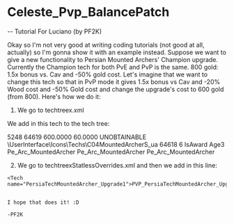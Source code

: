 # Celeste_Pvp_BalancePatch




-- Tutorial For Luciano (by PF2K)


Okay so I'm not very good at writing coding tutorials (not good at all, actually) so I'm gonna show it with an example instead. Suppose we want to give a new functionality to Persian Mounted Archers' Champion upgrade. Currently the Champion tech for both PvE and PvP is the same. 800 gold: 1.5x bonus vs. Cav and -50% gold cost. Let's imagine that we want to change this tech so that in PvP mode it gives 1.5x bonus vs Cav and -20% Wood cost and -50% Gold cost and change the upgrade's cost to 600 gold (from 800). Here's how we do it:

1. We go to techtreex.xml

We add in this tech to the tech tree:

<Tech name="PvP_PersiaTechMountedArcher_Upgrade1" type="Normal">
    <DBID>5248</DBID>
    <DisplayNameID>64619</DisplayNameID>
    <Cost resourcetype="Gold">600.0000</Cost>
    <ResearchPoints>60.0000</ResearchPoints>
    <Status>UNOBTAINABLE</Status>
    <Icon>\UserInterface\Icons\Techs\C04MountedArcherS_ua</Icon>
    <RolloverTextID>64618</RolloverTextID>
    <ContentPack>6</ContentPack>
    <Flag>IsAward</Flag>
    <Prereqs>
      <SpecificAge>Age3</SpecificAge>
    </Prereqs>
    <Effects>
      <Effect type="Data" amount="0.5000" scaling="0.0000" subtype="Cost" resource="Gold" relativity="Percent">
       <Target type="ProtoUnit">Pe_Arc_MountedArcher</Target>
      </Effect>
	    <Effect type="Data" amount="0.8000" scaling="0.0000" subtype="Cost" resource="Wood" relativity="Percent">
        <Target type="ProtoUnit">Pe_Arc_MountedArcher</Target>
      </Effect>
      <Effect type="Data" amount="1.5000" scaling="0.0000" subtype="DamageBonus" unittype="AbstractCavalry" allactions="1" relativity="Percent">
        <Target type="ProtoUnit">Pe_Arc_MountedArcher</Target>
      </Effect>
      <Effect type="SetName" proto="Pe_Arc_MountedArcher" culture="none" newName="64620"></Effect>
   </Effects>
  </Tech>
  
  
  
  2. We go to techtreexStatlessOverrides.xml and then we add in this line:
  
    <Tech name="PersiaTechMountedArcher_Upgrade1">PVP_PersiaTechMountedArcher_Upgrade1</Tech>
	
	
	I hope that does it! :D
	
	-PF2K
